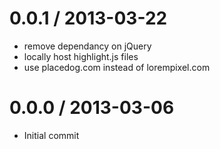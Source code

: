 0.0.1 / 2013-03-22
==================

  * remove dependancy on jQuery
  * locally host highlight.js files
  * use placedog.com instead of lorempixel.com

0.0.0 / 2013-03-06
==================

  * Initial commit
